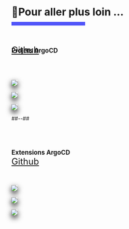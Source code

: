 <!-- .slide: class="transition bg-pink" -->

<h1 style="margin-bottom: 10px"> 🌟Pour aller plus loin ... </h1>
<div style="width: 200px; height: 10px; background-color: #5155f9"></div>
<br>
<!-- .slide: class="two-column" -->
<br>

<h2 style="font-size:1.2em">Projets ArgoCD</h2>
<div style="font-size: x-large; margin-top: -40px; margin-bottom: 50px;">
<a href="https://github.com/argoproj">Github</a>
</div>

<br>

<img class="w-650" style="box-shadow: 0px 6px 15px 0;" src="./assets/images/argorollout.png">

<br>
<br>

<img class="w-650" style="box-shadow: 0px 6px 15px 0;" src="./assets/images/argoworkflow.png">

<br>
<br>

<img class="w-650" style="box-shadow: 0px 6px 15px 0;" src="./assets/images/argohelm.png">

##--##
<br>
<br>
<br>
<br>

<h2 style="font-size:1.2em; margin-bottom:40px;">Extensions ArgoCD</h2>
<div style="font-size: x-large; margin-top: -40px; margin-bottom: 50px;">
<a href="https://github.com/argoproj-labs">Github</a>
</div>


<img class="w-650" style="box-shadow: 0px 6px 15px 0;" src="./assets/images/argoimageupdater.png">

<br>
<br>

<img class="w-650" style="box-shadow: 0px 6px 15px 0;" src="./assets/images/argocdoperator.png">

<br>
<br>

<img class="w-650" style="box-shadow: 0px 6px 15px 0;" src="./assets/images/argocdautopilot.png">
